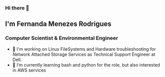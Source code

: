 ### Hi there 👋

## I'm Fernanda Menezes Rodrigues
### Computer Scientist & Environmental Engineer

- 🔭 I'm working on Linux FileSystems and Hardware troubleshooting for Network Attached Storage Services as Technical Support Engineer at Dell.
- 🌱 I’m currently learning bash and python for the role, but also interested in AWS services

<!--
**menezesfernanda/menezesfernanda** is a ✨ _special_ ✨ repository because its `README.md` (this file) appears on your GitHub profile.

Here are some ideas to get you started:

- 🔭 I’m currently working on ...
- 🌱 I’m currently learning ...
- 👯 I’m looking to collaborate on ...
- 🤔 I’m looking for help with ...
- 💬 Ask me about ...
- 📫 How to reach me: ...
- ⚡ Fun fact: ...
-->
